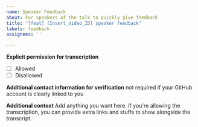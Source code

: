 ```yaml
---
name: Speaker Feedback
about: For speakers of the talk to quickly give feedback
title: "[feat] [Insert_Video_ID] speaker feedback"
labels: feedback
assignees: ''

---
```


**Explicit permission for transcription**
- [ ] Allowed
- [ ] Disallowed

**Additional contact information for verification**
not required if your GitHub account is clearly linked to you

**Additional context**
Add anything you want here. If you're allowing the transcription, you can provide extra links and stuffs to show alongside the transcript.

